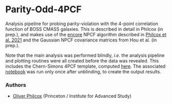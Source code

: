 # Parity-Odd-4PCF

Analysis pipeline for probing parity-violation with the 4-point correlation function of BOSS CMASS galaxies. This is described in detail in Philcox (in prep.), and makes use of the [encore](https://github.com/oliverphilcox/encore) NPCF algorithm described in [Philcox et al. 2021](https://arxiv.org/abs/2105.08722) and the Gaussian NPCF covariance matrices from Hou et al. (in prep.).

Note that the main analysis was performed blindly, *i.e.* the analysis pipeline and plotting routines were all created before the data was revealed. This includes the Chern-Simons 4PCF template, computed [here](compute_cs_4pcf.py). The associated [notebook](BOSS%20Odd-Parity%204PCF.ipynb) was run only once after unblinding, to create the output results.

### Authors
- [Oliver Philcox](mailto:ohep2@cantab.ac.uk) (Princeton / Institute for Advanced Study)
